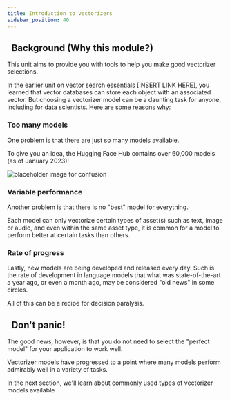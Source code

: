 ```yaml
---
title: Introduction to vectorizers
sidebar_position: 40
---
```


## <i class="fa-solid fa-square-chevron-right"></i>&nbsp;&nbsp;Background (Why this module?)

This unit aims to provide you with tools to help you make good vectorizer selections. 

In the earlier unit on vector search essentials [INSERT LINK HERE], you learned that vector databases can store each object with an associated vector. 
But choosing a vectorizer model can be a daunting task for anyone, including for data scientists. Here are some reasons why:

### Too many models

One problem is that there are just so many models available. 

To give you an idea, the Hugging Face Hub contains over 60,000 models (as of January 2023)!

![placeholder image for confusion](https://images.unsplash.com/photo-1499334758287-dc8133b315e9?ixlib=rb-4.0.3&ixid=MnwxMjA3fDB8MHxwaG90by1wYWdlfHx8fGVufDB8fHx8&auto=format&fit=crop&w=500&q=80)

### Variable performance

Another problem is that there is no "best" model for everything.

Each model can only vectorize certain types of asset(s) such as text, image or audio, and even within the same asset type, it is common for a model to perform better at certain tasks than others.

### Rate of progress

Lastly, new models are being developed and released every day. Such is the rate of development in language models that what was state-of-the-art a year ago, or even a month ago, may be considered "old news" in some circles. 

All of this can be a recipe for decision paralysis.

## <i class="fa-solid fa-square-chevron-right"></i>&nbsp;&nbsp;Don't panic!

The good news, however, is that you do not need to select the "perfect model" for your application to work well. 

Vectorizer models have progressed to a point where many models perform admirably well in a variety of tasks.

In the next section, we'll learn about commonly used types of vectorizer models available